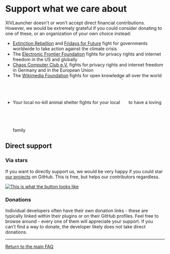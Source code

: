 # Support what we care about

XIVLauncher doesn't or won't accept direct financial contributions. However, we would be extremely grateful if you could consider donating to one of these, or an organization of your own choice instead:

- [Extinction Rebellion](https://rebellion.global/) and [Fridays for Future](https://fridaysforfuture.org/) fight for governments worldwide to take action against the climate crisis
- The [Electronic Frontier Foundation](https://www.eff.org/) fights for privacy rights and internet freedom in the US and globally
- [Chaos Computer Club e.V.](https://www.ccc.de/en/) fights for privacy rights and internet freedom in Germany and in the European Union
- The [Wikimedia Foundation](https://wikimediafoundation.org/) fights for open knowledge all over the world
- Your local no-kill animal shelter fights for your local <img style="display: inline; vertical-align: middle; width: 4%;" src="https://cdn.discordapp.com/emojis/833812234969940048.png?size=128"> to have a loving family

## Direct support

### Via stars

If you want to directly support us, we would be very happy if you could star [our projects](https://github.com/goatcorp/) on GitHub. This is free, but helps our contributors regardless.

[![This is what the button looks like](https://user-images.githubusercontent.com/16760685/145173596-b3d9ca08-fcdc-4282-ad62-a67243a711f6.png)](https://github.com/goatcorp/FFXIVQuickLauncher)

### Donations

Individual developers often have their own donation links - these are typically linked within their plugins or on their GitHub profiles. Feel free to browse around - every one of them will appreciate your support. If you can't find a way to donate, the developer likely does not take direct donations.

---

<a href="{{ site.github.baseurl }}/">Return to the main FAQ</a>

